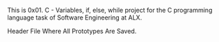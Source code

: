 This is 0x01. C - Variables, if, else, while project for the C programming
language task of Software Engineering at ALX.

Header File Where All Prototypes Are Saved.

